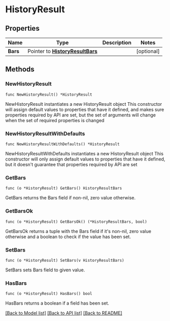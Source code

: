 # HistoryResult

## Properties

Name | Type | Description | Notes
------------ | ------------- | ------------- | -------------
**Bars** | Pointer to [**HistoryResultBars**](history_result_bars.md) |  | [optional] 

## Methods

### NewHistoryResult

`func NewHistoryResult() *HistoryResult`

NewHistoryResult instantiates a new HistoryResult object
This constructor will assign default values to properties that have it defined,
and makes sure properties required by API are set, but the set of arguments
will change when the set of required properties is changed

### NewHistoryResultWithDefaults

`func NewHistoryResultWithDefaults() *HistoryResult`

NewHistoryResultWithDefaults instantiates a new HistoryResult object
This constructor will only assign default values to properties that have it defined,
but it doesn't guarantee that properties required by API are set

### GetBars

`func (o *HistoryResult) GetBars() HistoryResultBars`

GetBars returns the Bars field if non-nil, zero value otherwise.

### GetBarsOk

`func (o *HistoryResult) GetBarsOk() (*HistoryResultBars, bool)`

GetBarsOk returns a tuple with the Bars field if it's non-nil, zero value otherwise
and a boolean to check if the value has been set.

### SetBars

`func (o *HistoryResult) SetBars(v HistoryResultBars)`

SetBars sets Bars field to given value.

### HasBars

`func (o *HistoryResult) HasBars() bool`

HasBars returns a boolean if a field has been set.


[[Back to Model list]](../README.md#documentation-for-models) [[Back to API list]](../README.md#documentation-for-api-endpoints) [[Back to README]](../README.md)


